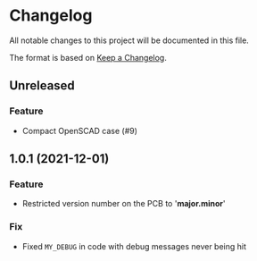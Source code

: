 # Changelog
All notable changes to this project will be documented in this file.

The format is based on [Keep a Changelog](https://keepachangelog.com/en/1.0.0/).

## Unreleased

### Feature

- Compact OpenSCAD case (#9)

## 1.0.1 (2021-12-01)

### Feature

- Restricted version number on the PCB to '**major.minor**'

### Fix

- Fixed `MY_DEBUG` in code with debug messages never being hit

